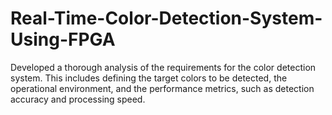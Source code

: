 # Real-Time-Color-Detection-System-Using-FPGA
Developed a thorough analysis of the requirements for the color detection system. This includes defining the target colors to be detected, the operational environment, and the performance metrics, such as detection accuracy and processing speed.
